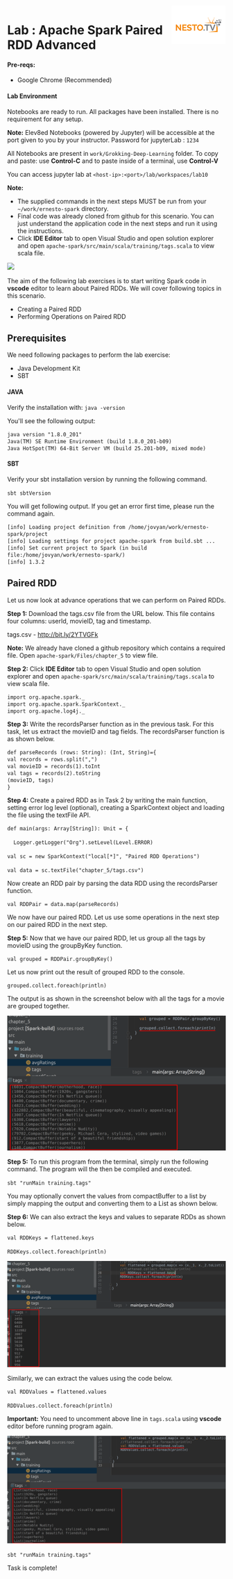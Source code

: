 <img align="right" src="./logo-small.png">

# Lab : Apache Spark Paired RDD Advanced

#### Pre-reqs:
- Google Chrome (Recommended)

#### Lab Environment
Notebooks are ready to run. All packages have been installed. There is no requirement for any setup.

**Note:** Elev8ed Notebooks (powered by Jupyter) will be accessible at the port given to you by your instructor. Password for jupyterLab : `1234`

All Notebooks are present in `work/Grokking-Deep-Learning` folder. To copy and paste: use **Control-C** and to paste inside of a terminal, use **Control-V**

You can access jupyter lab at `<host-ip>:<port>/lab/workspaces/lab10`


**Note:**
- The supplied commands in the next steps MUST be run from your `~/work/ernesto-spark` directory. 
- Final code was already cloned from github for this scenario. You can just understand the application code in the next steps and run it using the instructions.
- Click **IDE Editor** tab to open Visual Studio and open solution explorer and open `apache-spark/src/main/scala/training/tags.scala` to view scala file.

![](https://github.com/fenago/katacoda-scenarios/raw/master/apache-spark/1.JPG)


The aim of the following lab exercises is to start writing Spark code in **vscode** editor to learn about Paired RDDs.
We will cover following topics in this scenario.
- Creating a Paired RDD
- Performing Operations on Paired RDD

## Prerequisites

We need following packages to perform the lab exercise: 
- Java Development Kit
- SBT


#### JAVA
Verify the installation with: `java -version` 

You'll see the following output:

```
java version "1.8.0_201"
Java(TM) SE Runtime Environment (build 1.8.0_201-b09)
Java HotSpot(TM) 64-Bit Server VM (build 25.201-b09, mixed mode)
```


#### SBT
Verify your sbt installation version by running the following command.	

`sbt sbtVersion`	

You will get following output. If you get an error first time, please run the command again.

```	
[info] Loading project definition from /home/jovyan/work/ernesto-spark/project	
[info] Loading settings for project apache-spark from build.sbt ...	
[info] Set current project to Spark (in build file:/home/jovyan/work/ernesto-spark/)	
[info] 1.3.2
```
## Paired RDD

Let us now look at advance operations that we can perform on Paired RDDs.

**Step 1:** Download the tags.csv file from the URL below. This file contains four columns: userId, movieID, tag and timestamp.

tags.csv - http://bit.ly/2YTVGFk

**Note:** We already have cloned a github repository which contains a required file. Open `apache-spark/Files/chapter_5` to view file.

**Step 2:** Click **IDE Editor** tab to open Visual Studio and open solution explorer and open `apache-spark/src/main/scala/training/tags.scala` to view scala file.

```
import org.apache.spark._
import org.apache.spark.SparkContext._
import org.apache.log4j._
```

**Step 3:** Write the recordsParser function as in the previous task. For this task, let us extract the movieID and tag fields. The recordsParser function is as shown below.

```
def parseRecords (rows: String): (Int, String)={
val records = rows.split(",")
val movieID = records(1).toInt
val tags = records(2).toString
(movieID, tags)
}
```


**Step 4:** Create a paired RDD as in Task 2 by writing the main function, setting error log level (optional), creating a SparkContext object and loading the file using the textFile API.

```
def main(args: Array[String]): Unit = {

  Logger.getLogger("Org").setLevel(Level.ERROR)

val sc = new SparkContext("local[*]", "Paired RDD Operations")

val data = sc.textFile("chapter_5/tags.csv")
```

Now create an RDD pair by parsing the data RDD using the recordsParser function.

```
val RDDPair = data.map(parseRecords)
```

We now have our paired RDD. Let us use some operations in the next step on our paired RDD in the next step.

**Step 5:** Now that we have our paired RDD, let us group all the tags by movieID using the groupByKey function.

```
val grouped = RDDPair.groupByKey()
```
 

Let us now print out the result of grouped RDD to the console.

```
grouped.collect.foreach(println)
```

The output is as shown in the screenshot below with all the tags for a movie are grouped together.

![](./Screenshots/Chapter_5/Selection_031.png)

**Step 5:** To run this program from the terminal, simply run the following command. The program will the then be compiled and executed.

`sbt "runMain training.tags"` 
 

You may optionally convert the values from compactBuffer to a list by simply mapping the output and converting them to a List as shown below.

**Step 6:** We can also extract the keys and values to separate RDDs as shown below.

```
val RDDKeys = flattened.keys

RDDKeys.collect.foreach(println)
```

![](./Screenshots/Chapter_5/Selection_033.png)

Similarly, we can extract the values using the code below.

```
val RDDValues = flattened.values

RDDValues.collect.foreach(println)
```

**Important:** You need to uncomment above line in `tags.scala` using **vscode** editor before running program again.

![](./Screenshots/Chapter_5/Selection_034.png)


`sbt "runMain training.tags"` 

Task is complete!

